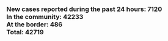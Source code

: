 ### New cases reported during the past 24 hours: 7120<br/>In the community: 42233<br/>At the border: 486<br/>Total: 42719